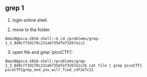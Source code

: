 ## grep 1

1. login online shell.

2. move to tha folder.
```
8ma10@pico-2018-shell:~$ cd /problems/grep-1_3_8d9cff3d178c231ab735dfef3267a1c2
```

3. open file and grep 'picoCTF{'.
```
8ma10@pico-2018-shell:/problems/grep-1_3_8d9cff3d178c231ab735dfef3267a1c2$ cat file | grep picoCTF{
picoCTF{grep_and_you_will_find_cdf2e7c2}
```